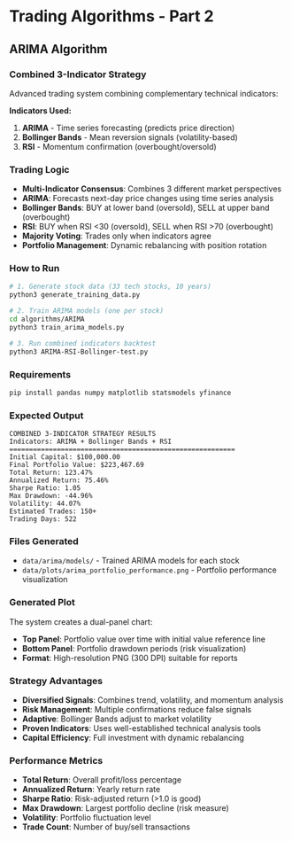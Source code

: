 # Trading Algorithms - Part 2

## ARIMA Algorithm

### Combined 3-Indicator Strategy
Advanced trading system combining complementary technical indicators:

**Indicators Used:**
1. **ARIMA** - Time series forecasting (predicts price direction)
2. **Bollinger Bands** - Mean reversion signals (volatility-based)
3. **RSI** - Momentum confirmation (overbought/oversold)

### Trading Logic
- **Multi-Indicator Consensus**: Combines 3 different market perspectives
- **ARIMA**: Forecasts next-day price changes using time series analysis
- **Bollinger Bands**: BUY at lower band (oversold), SELL at upper band (overbought)
- **RSI**: BUY when RSI <30 (oversold), SELL when RSI >70 (overbought)
- **Majority Voting**: Trades only when indicators agree
- **Portfolio Management**: Dynamic rebalancing with position rotation

### How to Run
```bash
# 1. Generate stock data (33 tech stocks, 10 years)
python3 generate_training_data.py

# 2. Train ARIMA models (one per stock)
cd algorithms/ARIMA
python3 train_arima_models.py

# 3. Run combined indicators backtest
python3 ARIMA-RSI-Bollinger-test.py
```

### Requirements
```bash
pip install pandas numpy matplotlib statsmodels yfinance
```

### Expected Output
```
COMBINED 3-INDICATOR STRATEGY RESULTS
Indicators: ARIMA + Bollinger Bands + RSI
=========================================================
Initial Capital: $100,000.00
Final Portfolio Value: $223,467.69
Total Return: 123.47%
Annualized Return: 75.46%
Sharpe Ratio: 1.05
Max Drawdown: -44.96%
Volatility: 44.07%
Estimated Trades: 150+
Trading Days: 522
```

### Files Generated
- `data/arima/models/` - Trained ARIMA models for each stock
- `data/plots/arima_portfolio_performance.png` - Portfolio performance visualization

### Generated Plot
The system creates a dual-panel chart:
- **Top Panel**: Portfolio value over time with initial value reference line
- **Bottom Panel**: Portfolio drawdown periods (risk visualization)
- **Format**: High-resolution PNG (300 DPI) suitable for reports

### Strategy Advantages
- **Diversified Signals**: Combines trend, volatility, and momentum analysis
- **Risk Management**: Multiple confirmations reduce false signals
- **Adaptive**: Bollinger Bands adjust to market volatility
- **Proven Indicators**: Uses well-established technical analysis tools
- **Capital Efficiency**: Full investment with dynamic rebalancing

### Performance Metrics
- **Total Return**: Overall profit/loss percentage
- **Annualized Return**: Yearly return rate
- **Sharpe Ratio**: Risk-adjusted return (>1.0 is good)
- **Max Drawdown**: Largest portfolio decline (risk measure)
- **Volatility**: Portfolio fluctuation level
- **Trade Count**: Number of buy/sell transactions